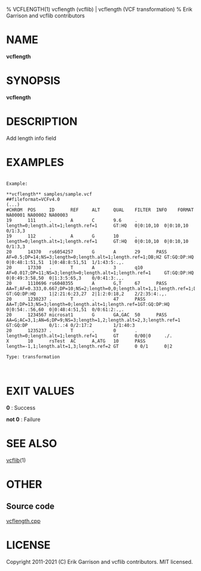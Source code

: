 % VCFLENGTH(1) vcflength (vcflib) | vcflength (VCF transformation)
% Erik Garrison and vcflib contributors

# NAME

**vcflength**

# SYNOPSIS

**vcflength**

# DESCRIPTION

Add length info field





# EXAMPLES

```

Example:

**vcflength** samples/sample.vcf
##fileformat=VCFv4.0
(...)
#CHROM  POS     ID      REF     ALT     QUAL    FILTER  INFO    FORMAT  NA00001 NA00002 NA00003
19      111     .       A       C       9.6     .       length=0;length.alt=1;length.ref=1      GT:HQ   0|0:10,10  0|0:10,10       0/1:3,3
19      112     .       A       G       10      .       length=0;length.alt=1;length.ref=1      GT:HQ   0|0:10,10  0|0:10,10       0/1:3,3
20      14370   rs6054257       G       A       29      PASS    AF=0.5;DP=14;NS=3;length=0;length.alt=1;length.ref=1;DB;H2 GT:GQ:DP:HQ     0|0:48:1:51,51  1|0:48:8:51,51  1/1:43:5:.,.
20      17330   .       T       A       3       q10     AF=0.017;DP=11;NS=3;length=0;length.alt=1;length.ref=1     GT:GQ:DP:HQ     0|0:49:3:58,50  0|1:3:5:65,3    0/0:41:3:.,.
20      1110696 rs6040355       A       G,T     67      PASS    AA=T;AF=0.333,0.667;DP=10;NS=2;length=0,0;length.alt=1,1;length.ref=1;DB   GT:GQ:DP:HQ     1|2:21:6:23,27  2|1:2:0:18,2    2/2:35:4:.,.
20      1230237 .       T       .       47      PASS    AA=T;DP=13;NS=3;length=0;length.alt=1;length.ref=1GT:GQ:DP:HQ      0|0:54:.:56,60  0|0:48:4:51,51  0/0:61:2:.,.
20      1234567 microsat1       G       GA,GAC  50      PASS    AA=G;AC=3,1;AN=6;DP=9;NS=3;length=1,2;length.alt=2,3;length.ref=1  GT:GQ:DP        0/1:.:4 0/2:17:2        1/1:40:3
20      1235237 .       T       .       0       .       length=0;length.alt=1;length.ref=1      GT      0/00|0     ./.
X       10      rsTest  AC      A,ATG   10      PASS    length=-1,1;length.alt=1,3;length.ref=2 GT      0 0/1      0|2

Type: transformation

      

```



# EXIT VALUES

**0**
: Success

**not 0**
: Failure

# SEE ALSO



[vcflib](./vcflib.md)(1)



# OTHER

## Source code

[vcflength.cpp](https://github.com/vcflib/vcflib/blob/master/src/vcflength.cpp)

# LICENSE

Copyright 2011-2021 (C) Erik Garrison and vcflib contributors. MIT licensed.

<!--
  Created with ./scripts/bin2md.rb scripts/bin2md-template.erb
-->
